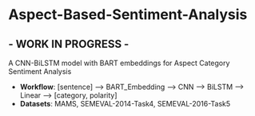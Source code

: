 # Aspect-Based-Sentiment-Analysis
## - WORK IN PROGRESS -
A CNN-BiLSTM model with BART embeddings for Aspect Category Sentiment Analysis
- **Workflow**: [sentence] --> BART_Embedding --> CNN --> BiLSTM --> Linear --> [category, polarity]
- **Datasets**: MAMS, SEMEVAL-2014-Task4, SEMEVAL-2016-Task5
